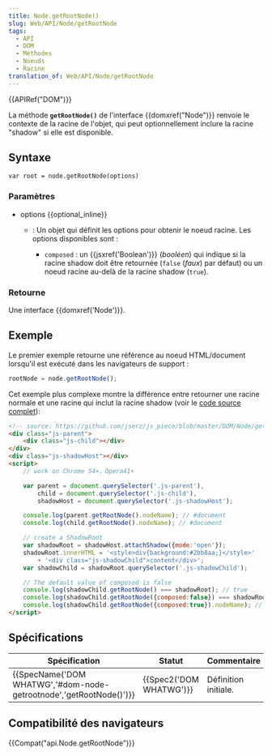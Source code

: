 ```yaml
---
title: Node.getRootNode()
slug: Web/API/Node/getRootNode
tags:
  - API
  - DOM
  - Méthodes
  - Noeuds
  - Racine
translation_of: Web/API/Node/getRootNode
---
```

{{APIRef("DOM")}}

La méthode **`getRootNode()`** de l'interface {{domxref("Node")}} renvoie le contexte de la racine de l'objet, qui peut optionnellement inclure la racine "shadow" si elle est disponible.

## Syntaxe

    var root = node.getRootNode(options)

### Paramètres

- options {{optional_inline}}

  - : Un objet qui définit les options pour obtenir le noeud racine. Les options disponibles sont :

    - `composed` : un {{jsxref('Boolean')}} (_booléen_) qui indique si la racine shadow doit être retournée (`false` (_faux_) par défaut) ou un noeud racine au-delà de la racine shadow (`true`).

### Retourne

Une interface {{domxref('Node')}}.

## Exemple

Le premier exemple retourne une référence au noeud HTML/document lorsqu'il est exécuté dans les navigateurs de support :

```js
rootNode = node.getRootNode();
```

Cet exemple plus complexe montre la différence entre retourner une racine normale et une racine qui inclut la racine shadow (voir le [code source complet](<https://github.com/jserz/js_piece/blob/master/DOM/Node/getRootNode()/demo/getRootNode.html>)):

```html
<!-- source: https://github.com/jserz/js_piece/blob/master/DOM/Node/getRootNode()/demo/getRootNode.html -->
<div class="js-parent">
    <div class="js-child"></div>
</div>
<div class="js-shadowHost"></div>
<script>
    // work on Chrome 54+，Opera41+

    var parent = document.querySelector('.js-parent'),
        child = document.querySelector('.js-child'),
        shadowHost = document.querySelector('.js-shadowHost');

    console.log(parent.getRootNode().nodeName); // #document
    console.log(child.getRootNode().nodeName); // #document

    // create a ShadowRoot
    var shadowRoot = shadowHost.attachShadow({mode:'open'});
    shadowRoot.innerHTML = '<style>div{background:#2bb8aa;}</style>'
        + '<div class="js-shadowChild">content</div>';
    var shadowChild = shadowRoot.querySelector('.js-shadowChild');

    // The default value of composed is false
    console.log(shadowChild.getRootNode() === shadowRoot); // true
    console.log(shadowChild.getRootNode({composed:false}) === shadowRoot); // true
    console.log(shadowChild.getRootNode({composed:true}).nodeName); // #document
</script>
```

## Spécifications

| Spécification                                                                            | Statut                           | Commentaire          |
| ---------------------------------------------------------------------------------------- | -------------------------------- | -------------------- |
| {{SpecName('DOM WHATWG','#dom-node-getrootnode','getRootNode()')}} | {{Spec2('DOM WHATWG')}} | Définition initiale. |

## Compatibilité des navigateurs

{{Compat("api.Node.getRootNode")}}

